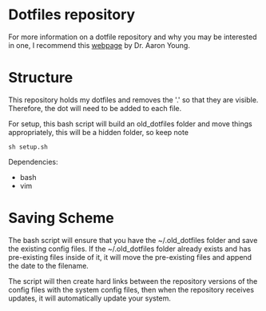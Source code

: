 # Dotfiles repository

For more information on a dotfile repository and why you may be interested in one, I recommend this [webpage](https://geekdude.github.io/tech/dotfiles/) by Dr. Aaron Young.

# Structure

This repository holds my dotfiles and removes the '.' so that they are visible. Therefore, the dot will need to be added to each file.

For setup, this bash script will build an old_dotfiles folder and move things appropriately, this will be a hidden folder, so keep note
```
sh setup.sh
```

Dependencies:

- bash
- vim

# Saving Scheme

The bash script will ensure that you have the ~/.old_dotfiles folder and save the existing config files. If the ~/.old_dotfiles folder already exists and has pre-existing files inside of it, it will move the pre-existing files and append the date to the filename.

The script will then create hard links between the repository versions of the config files with the system config files, then when the repository receives updates, it will automatically update your system.
